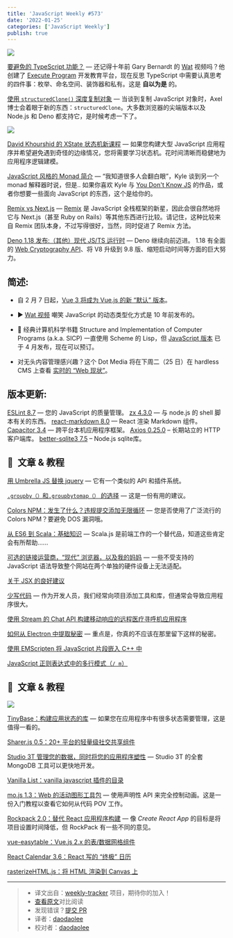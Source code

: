 ```yaml
---
title: 'JavaScript Weekly #573'
date: '2022-01-25'
categories: ['JavaScript Weekly']
publish: true
---
```


![](https://res.cloudinary.com/cpress/image/upload/w_1280,e_sharpen:60/igqni4z6jhls1bzqifxu.jpg)

<!--以上是预览信息，图片一张或限制百字左右，前者优先-->
<!-- more -->

[要避免的 TypeScript 功能？](https://javascriptweekly.com/link/118850/web "www.executeprogram.com") — 还记得十年前 Gary Bernardt 的 [Wat](https://javascriptweekly.com/link/118835/web) 视频吗？他创建了 [Execute Program](https://javascriptweekly.com/link/118851/web) 开发教育平台，现在反思 TypeScript 中需要认真思考的四件事：枚举、命名空间、装饰器和私有。这是 **自以为是** 的。

[使用 `structuredClone()` 深度复制对象](https://javascriptweekly.com/link/118852/web "2ality.com") — 当谈到复制 JavaScript 对象时，Axel 博士会着眼于新的东西：`structuredClone`。大多数浏览器的尖端版本以及 Node.js 和 Deno 都支持它，是时候考虑一下了。

![](https://copm.s3.amazonaws.com/c195ee88.jpg)

[David Khourshid 的 XState 状态机新课程](https://javascriptweekly.com/link/118833/web "frontendmasters.com") — 如果您构建大型 JavaScript 应用程序并希望避免遇到奇怪的边缘情况，您将需要学习状态机。花时间清晰而稳健地为应用程序逻辑建模。

[JavaScript 风格的 Monad 简介](https://javascriptweekly.com/link/118853/web "github.com") — “我知道很多人会翻白眼”，Kyle 谈到另一个 monad 解释器时说，但是.. 如果你喜欢 Kyle 与 [You Don't Know JS](https://javascriptweekly.com/link/118854/web) 的作品，或者你想要一些面向 JavaScript 的东西，这个是给你的。

[Remix vs Next.js](https://javascriptweekly.com/link/118855/web "remix.run") — [Remix](https://javascriptweekly.com/link/118886/web) 是 JavaScript 全栈框架的新星，因此会很自然地将它与 Next.js（甚至 Ruby on Rails）等其他东西进行比较。请记住，这种比较来自 Remix 团队本身，不过写得很好，当然，同时促进了 Remix 方法。

[Deno 1.18 发布:（其他）现代 JS/TS 运行时](https://javascriptweekly.com/link/118857/web "deno.com") — Deno 继续向前迈进。 1.18 有全面的 [Web Cryptography API](https://javascriptweekly.com/link/118858/web)、将 V8 升级到 9.8 版、缩短启动时间等方面的巨大努力。

## **简述:**

*   自 2 月 7 日起，[Vue 3 将成为 Vue.js 的新 “默认” 版本](https://javascriptweekly.com/link/118834/web)。
    
*   ▶️ [Wat 视频](https://javascriptweekly.com/link/118835/web) 嘲笑 JavaScript 的动态类型化方式是 10 年前发布的。
    
*   📗 经典计算机科学书籍 Structure and Implementation of Computer Programs (a.k.a. SICP) 一直使用 Scheme 的 Lisp，但 [JavaScript 版本](https://javascriptweekly.com/link/118836/web) 已于 4 月发布，现在可以预订。
    
*   对无头内容管理感兴趣？这个 Dot Media 将在下周二（25 日）在 hardless CMS 上查看 [实时的 “Web 现状”](https://javascriptweekly.com/link/118859/web)。
    

## **版本更新:**

[ESLint 8.7](https://javascriptweekly.com/link/118837/web) — 您的 JavaScript 的质量管理。 
[zx 4.3.0](https://javascriptweekly.com/link/118838/web) — 与 node.js 的 shell 脚本有关的东西。
[react-markdown 8.0](https://javascriptweekly.com/link/118839/web) — React 渲染 Markdown 组件。
[Capacitor 3.4](https://javascriptweekly.com/link/118840/web) — 跨平台本机应用程序框架。 
[Axios 0.25.0](https://javascriptweekly.com/link/118841/web) – 长期站立的 HTTP 客户端库。 
[better-sqlite3 7.5](https://javascriptweekly.com/link/118842/web) – Node.js sqlite库。

## 📒  文章 & 教程

[用 Umbrella JS 替换 jquery](https://javascriptweekly.com/link/118860/web "www.bennadel.com") — 它有一个类似的 API 和插件系统。

[`.groupby（）`和`.groupbytomap（）` 的选择](https://javascriptweekly.com/link/118862/web "2ality.com") — 这是一份有用的建议。

[Colors NPM：发生了什么？违规提交添加无限循环](https://javascriptweekly.com/link/118846/web "snyk.io") — 您是否使用了广泛流行的 Colors NPM？要避免 DOS 漏洞哦。

[从 ES6 到 Scala：基础知识](https://javascriptweekly.com/link/118864/web "www.scala-js.org") — Scala.js 是前端工作的一个替代品，知道这些肯定会有所帮助......

[可选的链接运营商，“现代” 浏览器，以及我的妈妈](https://javascriptweekly.com/link/118866/web "blog.jim-nielsen.com") — 一些不受支持的 JavaScript 语法导致整个网站在两个单独的硬件设备上无法适配。

[关于 JSX 的良好建议](https://javascriptweekly.com/link/118867/web "thoughtspile.github.io")

[少写代码](https://javascriptweekly.com/link/118868/web "css-tricks.com") — 作为开发人员，我们经常向项目添加工具和库，但通常会导致应用程序很大。

[使用 Stream 的 Chat API 构建移动响应的远程医疗寻呼机应用程序](https://javascriptweekly.com/link/118848/web "getstream.io")

[如何从 Electron 中提取秘密](https://javascriptweekly.com/link/118869/web "www.staszewski.me") — 重点是，你真的不应该在那里留下这样的秘密。

[使用 EMScripten 将 JavaScript 片段嵌入 C++ 中](https://javascriptweekly.com/link/118870/web)  

[JavaScript 正则表达式中的多行模式（`/ m`）](https://javascriptweekly.com/link/118871/web)  

## 📒  文章 & 教程

![](https://res.cloudinary.com/cpress/image/upload/w_1280,e_sharpen:60/sn0l2009ciea3l9oqzgr.jpg)

[TinyBase：构建应用状态的库](https://javascriptweekly.com/link/118872/web "tinybase.org") — 如果您在应用程序中有很多状态需要管理，这是值得一看的。

[Sharer.js 0.5：20+ 平台的轻量级社交共享组件](https://javascriptweekly.com/link/118875/web "ellisonleao.github.io")

[Studio 3T 管理您的数据，同时将您的应用程序塑性](https://javascriptweekly.com/link/118849/web "studio3t.com") — Studio 3T 的全套 MongoDB 工具可以更快地开发。

[Vanilla List：vanilla javascript 插件的目录](https://javascriptweekly.com/link/118876/web "vanillalist.top")

[mo.js 1.3：Web 的活动图形工具包](https://javascriptweekly.com/link/118877/web "mojs.github.io") — 使用声明性 API 来完全控制动画。这是一份入门教程以查看它如何从代码 POV 工作。

[Rockpack 2.0：替代 React 应用程序构建](https://javascriptweekly.com/link/118879/web "github.com") — 像 *Create React App* 的目标是将项目设置时间降低，但 RockPack 有一些不同的意见。 

[vue-easytable：Vue.js 2.x 的表/数据网格组件](https://javascriptweekly.com/link/118880/web "github.com")

[React Calendar 3.6：React 写的 “终极” 日历](https://javascriptweekly.com/link/118882/web "projects.wojtekmaj.pl")

[rasterizeHTML.js：将 HTML 渲染到 Canvas 上](https://javascriptweekly.com/link/118884/web)  

---
> * 译文出自：[weekly-tracker](https://github.com/FEDarling/weekly-tracker) 项目，期待你的加入！
> * [查看原文](https://javascriptweekly.com/issues/573)对比阅读
> * 发现错误？[提交 PR](https://github.com/FEDarling/weekly-tracker/blob/main/weeklys/javascript_weekly/573/README.md)
> * 译者：[daodaolee](https://github.com/daodaolee)
> * 校对者：[daodaolee](https://github.com/daodaolee)
